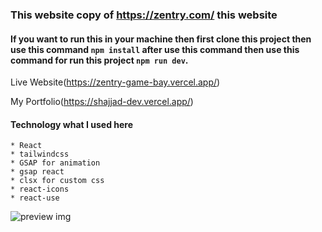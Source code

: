 ### This website copy of https://zentry.com/ this website

#### If you want to run this in your machine then first clone this project then use this command `npm install` after use this command then use this command for run this project `npm run dev`.

Live Website(https://zentry-game-bay.vercel.app/)

My Portfolio(https://shajjad-dev.vercel.app/)

#### Technology what I used here

    * React
    * tailwindcss
    * GSAP for animation
    * gsap react
    * clsx for custom css
    * react-icons
    * react-use

![preview img](/zentry-clone.png)
